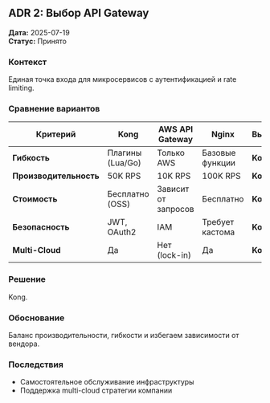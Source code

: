 ## ADR 2: Выбор API Gateway
**Дата:** 2025-07-19  
**Статус:** Принято

### Контекст
Единая точка входа для микросервисов с аутентификацией и rate limiting.

### Сравнение вариантов
| Критерий          | Kong             | AWS API Gateway  | Nginx          | **Выбор** |
|-------------------|------------------|------------------|----------------|-----------|
| **Гибкость**      | Плагины (Lua/Go) | Только AWS       | Базовые функции | **Kong** |
| **Производительность** | 50K RPS       | 10K RPS          | 100K RPS      | **Kong** |
| **Стоимость**     | Бесплатно (OSS)  | Зависит от запросов | Бесплатно    | **Kong** |
| **Безопасность**  | JWT, OAuth2      | IAM              | Требует кастома | **Kong** |
| **Multi-Cloud**   | Да               | Нет (lock-in)    | Да             | **Kong**  |

### Решение
Kong.

### Обоснование
Баланс производительности, гибкости и избегаем зависимости от вендора.

### Последствия
- Самостоятельное обслуживание инфраструктуры
- Поддержка multi-cloud стратегии компании
